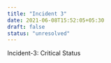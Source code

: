 ```yaml
---
title: "Incident 3"
date: 2021-06-08T15:52:05+05:30
draft: false
status: "unresolved"
---
```


Incident-3: Critical Status